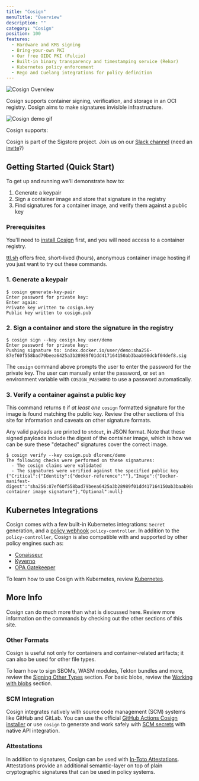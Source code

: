 ```yaml
---
title: "Cosign"
menuTitle: "Overview"
description: ""
category: "Cosign"
position: 100
features:
  - Hardware and KMS signing
  - Bring-your-own PKI
  - Our free OIDC PKI (Fulcio)
  - Built-in binary transparency and timestamping service (Rekor)
  - Kubernetes policy enforcement
  - Rego and Cuelang integrations for policy definition
---
```


![Cosign Overview](/sigstore_cosign-horizontal-color.svg)

Cosign supports container signing, verification, and storage in an OCI registry.
Cosign aims to make signatures invisible infrastructure.

![Cosign demo gif](/cosign.gif)

Cosign supports:

<list :items="features" type="info"></list>

Cosign is part of the Sigstore project. Join us on our [Slack channel](https://sigstore.slack.com/) (need an [invite](https://links.sigstore.dev/slack-invite)?)

## Getting Started (Quick Start)

To get up and running we'll demonstrate how to: 

1. Generate a keypair
1. Sign a container image and store that signature in the registry
1. Find signatures for a container image, and verify them against a public key

### Prerequisites

You'll need to [install Cosign](installation) first, and you will need access to a container registry.

[ttl.sh](https://ttl.sh) offers free, short-lived (hours), anonymous container image
hosting if you just want to try out these commands.

### 1. Generate a keypair

```shell
$ cosign generate-key-pair
Enter password for private key:
Enter again:
Private key written to cosign.key
Public key written to cosign.pub
```

### 2. Sign a container and store the signature in the registry

```shell
$ cosign sign --key cosign.key user/demo
Enter password for private key:
Pushing signature to: index.docker.io/user/demo:sha256-87ef60f558bad79beea6425a3b28989f01dd417164150ab3baab98dcbf04def8.sig
```

The `cosign` command above prompts the user to enter the password for the private key.
The user can manually enter the password, or set an environment variable with `COSIGN_PASSWORD` to use a password automatically.

### 3. Verify a container against a public key

This command returns `0` if *at least one* `cosign` formatted signature for the image is found
matching the public key. Review the other sections of this site for information and caveats on other signature formats.

Any valid payloads are printed to `stdout`, in JSON format.
Note that these signed payloads include the digest of the container image, which is how we can be
sure these "detached" signatures cover the correct image.

```shell
$ cosign verify --key cosign.pub dlorenc/demo
The following checks were performed on these signatures:
  - The cosign claims were validated
  - The signatures were verified against the specified public key
{"Critical":{"Identity":{"docker-reference":""},"Image":{"Docker-manifest-digest":"sha256:87ef60f558bad79beea6425a3b28989f01dd417164150ab3baab98dcbf04def8"},"Type":"cosign container image signature"},"Optional":null}
```

## Kubernetes Integrations

Cosign comes with a few built-in Kubernetes integrations: `Secret` generation, and a [policy webhook](../policy-controller/overview) `policy-controller`.
In addition to the `policy-controller`, Cosign is also compatible with and supported by other policy engines such as:

* [Conaisseur](https://github.com/sse-secure-systems/connaisseur#what-is-connaisseur)
* [Kyverno](https://kyverno.io/docs/writing-policies/verify-images/)
* [OPA Gatekeeper](https://github.com/sigstore/cosign-gatekeeper-provider)

To learn how to use Cosign with Kubernetes, review [Kubernetes](kubernetes).

## More Info

Cosign can do much more than what is discussed here. Review more information on the commands by checking out the other sections of this site.

### Other Formats

Cosign is useful not only for containers and container-related artifacts; it can also be used for other file types. 

To learn how to sign SBOMs, WASM modules, Tekton bundles and more, review the [Signing Other Types](other_types) section. For basic blobs, review the [Working with blobs](working_with_blobs) section.

### SCM Integration

Cosign integrates natively with source code management (SCM) systems like GitHub and GitLab.
You can use the official [GitHub Actions Cosign installer](https://github.com/marketplace/actions/cosign-installer) or use `cosign` to generate and work safely with [SCM secrets](git_support) with native API integration.

### Attestations

In addition to signatures, Cosign can be used with [In-Toto Attestations](https://github.com/in-toto/attestation).
Attestations provide an additional semantic-layer on top of plain cryptographic signatures that can be used in policy systems.
